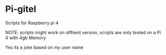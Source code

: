 # Pi-gitel

Scripts for Raspberry pi 4

NOTE: scripts might work on diffrent version, scripts are only tested on a Pi 4 with 4gb Memory


Yes its a joke based on my user name

